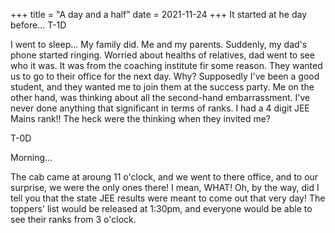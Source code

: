 +++
title = "A day and a half"
date = 2021-11-24
+++
It started at he day before...
T-1D

I went to sleep... My family did. Me and my parents. Suddenly, my dad's phone started ringing. Worried about healths of relatives, dad went to see who it was. It was from the coaching institute fir some reason. They wanted us to go to their office for the next day.
Why? Supposedly I've been a good student, and they wanted me to join them at the success party. Me on the other hand, was thinking about all the second-hand embarrassment. I've never done anything that significant in terms of ranks. I had a 4 digit JEE Mains rank!! The heck were the thinking when they invited me?

T-0D

Morning...

The cab came at aroung 11 o'clock, and we went to there office, and to our surprise, we were the only ones there! I mean, WHAT! Oh, by the way, did I tell you that the state JEE results were meant to come out that very day! The toppers' list would be released at 1:30pm, and everyone would be able to see their ranks from 3 o'clock.
